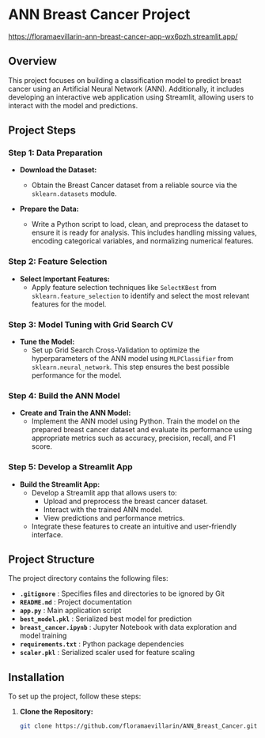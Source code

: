 # ANN Breast Cancer Project

https://floramaevillarin-ann-breast-cancer-app-wx6pzh.streamlit.app/

## Overview

This project focuses on building a classification model to predict breast cancer using an Artificial Neural Network (ANN). Additionally, it includes developing an interactive web application using Streamlit, allowing users to interact with the model and predictions.

## Project Steps

### Step 1: Data Preparation

- **Download the Dataset:**
  - Obtain the Breast Cancer dataset from a reliable source via the `sklearn.datasets` module.

- **Prepare the Data:**
  - Write a Python script to load, clean, and preprocess the dataset to ensure it is ready for analysis. This includes handling missing values, encoding categorical variables, and normalizing numerical features.

### Step 2: Feature Selection

- **Select Important Features:**
  - Apply feature selection techniques like `SelectKBest` from `sklearn.feature_selection` to identify and select the most relevant features for the model.

### Step 3: Model Tuning with Grid Search CV

- **Tune the Model:**
  - Set up Grid Search Cross-Validation to optimize the hyperparameters of the ANN model using `MLPClassifier` from `sklearn.neural_network`. This step ensures the best possible performance for the model.

### Step 4: Build the ANN Model

- **Create and Train the ANN Model:**
  - Implement the ANN model using Python. Train the model on the prepared breast cancer dataset and evaluate its performance using appropriate metrics such as accuracy, precision, recall, and F1 score.

### Step 5: Develop a Streamlit App

- **Build the Streamlit App:**
  - Develop a Streamlit app that allows users to:
    - Upload and preprocess the breast cancer dataset.
    - Interact with the trained ANN model.
    - View predictions and performance metrics.
  - Integrate these features to create an intuitive and user-friendly interface.

## Project Structure

The project directory contains the following files:

- **`.gitignore`**           : Specifies files and directories to be ignored by Git
- **`README.md`**            : Project documentation
- **`app.py`**               : Main application script
- **`best_model.pkl`**       : Serialized best model for prediction
- **`breast_cancer.ipynb`**  : Jupyter Notebook with data exploration and model training
- **`requirements.txt`**     : Python package dependencies
- **`scaler.pkl`**           : Serialized scaler used for feature scaling


## Installation

To set up the project, follow these steps:

1. **Clone the Repository:**

   ```bash
   git clone https://github.com/floramaevillarin/ANN_Breast_Cancer.git
